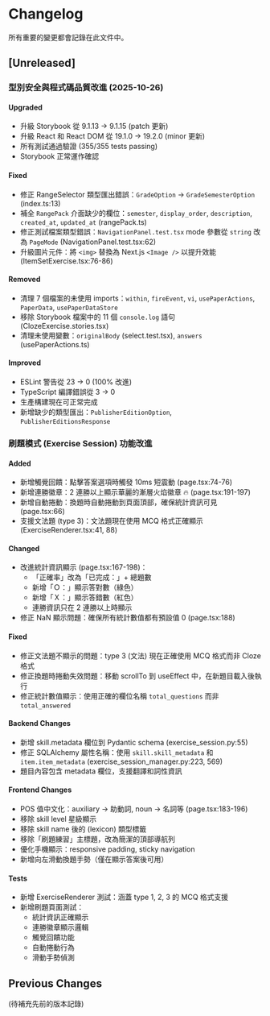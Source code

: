 # Changelog

所有重要的變更都會記錄在此文件中。

## [Unreleased]

### 型別安全與程式碼品質改進 (2025-10-26)

#### Upgraded
- 升級 Storybook 從 9.1.13 → 9.1.15 (patch 更新)
- 升級 React 和 React DOM 從 19.1.0 → 19.2.0 (minor 更新)
- 所有測試通過驗證 (355/355 tests passing)
- Storybook 正常運作確認

#### Fixed
- 修正 RangeSelector 類型匯出錯誤：`GradeOption` → `GradeSemesterOption` (index.ts:13)
- 補全 `RangePack` 介面缺少的欄位：`semester`, `display_order`, `description`, `created_at`, `updated_at` (rangePack.ts)
- 修正測試檔案類型錯誤：`NavigationPanel.test.tsx` mode 參數從 `string` 改為 `PageMode` (NavigationPanel.test.tsx:62)
- 升級圖片元件：將 `<img>` 替換為 Next.js `<Image />` 以提升效能 (ItemSetExercise.tsx:76-86)

#### Removed
- 清理 7 個檔案的未使用 imports：`within`, `fireEvent`, `vi`, `usePaperActions`, `PaperData`, `usePaperDataStore`
- 移除 Storybook 檔案中的 11 個 `console.log` 語句 (ClozeExercise.stories.tsx)
- 清理未使用變數：`originalBody` (select.test.tsx), `answers` (usePaperActions.ts)

#### Improved
- ESLint 警告從 23 → 0 (100% 改進)
- TypeScript 編譯錯誤從 3 → 0
- 生產構建現在可正常完成
- 新增缺少的類型匯出：`PublisherEditionOption`, `PublisherEditionsResponse`

### 刷題模式 (Exercise Session) 功能改進

#### Added
- 新增觸覺回饋：點擊答案選項時觸發 10ms 短震動 (page.tsx:74-76)
- 新增連勝徽章：2 連勝以上顯示華麗的漸層火焰徽章 🔥 (page.tsx:191-197)
- 新增自動捲動：換題時自動捲動到頁面頂部，確保統計資訊可見 (page.tsx:66)
- 支援文法題 (type 3)：文法題現在使用 MCQ 格式正確顯示 (ExerciseRenderer.tsx:41, 88)

#### Changed
- 改進統計資訊顯示 (page.tsx:167-198)：
  - 「正確率」改為「已完成：」+ 總題數
  - 新增「Ｏ：」顯示答對數（綠色）
  - 新增「Ｘ：」顯示答錯數（紅色）
  - 連勝資訊只在 2 連勝以上時顯示
- 修正 NaN 顯示問題：確保所有統計數值都有預設值 0 (page.tsx:188)

#### Fixed
- 修正文法題不顯示的問題：type 3 (文法) 現在正確使用 MCQ 格式而非 Cloze 格式
- 修正換題時捲動失效問題：移動 scrollTo 到 useEffect 中，在新題目載入後執行
- 修正統計數值顯示：使用正確的欄位名稱 `total_questions` 而非 `total_answered`

#### Backend Changes
- 新增 skill.metadata 欄位到 Pydantic schema (exercise_session.py:55)
- 修正 SQLAlchemy 屬性名稱：使用 `skill.skill_metadata` 和 `item.item_metadata` (exercise_session_manager.py:223, 569)
- 題目內容包含 metadata 欄位，支援翻譯和詞性資訊

#### Frontend Changes
- POS 值中文化：auxiliary → 助動詞, noun → 名詞等 (page.tsx:183-196)
- 移除 skill level 星級顯示
- 移除 skill name 後的 (lexicon) 類型標籤
- 移除「刷題練習」主標題，改為簡潔的頂部導航列
- 優化手機顯示：responsive padding, sticky navigation
- 新增向左滑動換題手勢（僅在顯示答案後可用）

#### Tests
- 新增 ExerciseRenderer 測試：涵蓋 type 1, 2, 3 的 MCQ 格式支援
- 新增刷題頁面測試：
  - 統計資訊正確顯示
  - 連勝徽章顯示邏輯
  - 觸覺回饋功能
  - 自動捲動行為
  - 滑動手勢偵測

## Previous Changes

(待補充先前的版本記錄)
